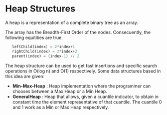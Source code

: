 # Heap Structures

A heap is a representation of a complete binary tree as an array.

The array has the Breadth-First Order of the nodes. Consecuently,
the following equitities are true:

~~~python
   leftChild(index) = 2*index+1
   rightChild(index) = 2*index+2
   parent(index) = (index-1) // 2
~~~

The heap structure can be used to get fast insertions and specific search operations in O(log n) and O(1) respectively. Some data structures based in this idea are given:

- **Min-Max-Heap** : Heap implementation where the programmer can chooses between a Max Heap or a Min Heap.
- **GeneralHeap** : Heap that allows, given a cuantile indicator, to obtain in constant time the element representative of that cuantile. The cuantile 0 and 1 work as a Min or Max Heap respectively.